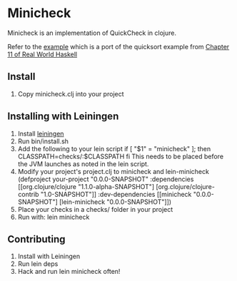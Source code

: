 Minicheck
====

Minicheck is an implementation of QuickCheck in clojure.

Refer to the [example](http://github.com/wilkes/minicheck/blob/master/src/example.clj) which is a port of the quicksort example from [Chapter 11 of Real World Haskell](http://book.realworldhaskell.org/read/testing-and-quality-assurance.html)

Install
-------
1. Copy minicheck.clj into your project

Installing with Leiningen
----------
1. Install [leiningen](http://github.com/technomancy/leiningen)
1. Run bin/install.sh
1. Add the following to your lein script
        if [ "$1" = "minicheck" ]; then
            CLASSPATH=checks/:$CLASSPATH
        fi
   This needs to be placed before the JVM launches as noted in the lein script.
1. Modify your project's project.clj to minicheck and lein-minicheck
        (defproject your-project "0.0.0-SNAPSHOT"
          :dependencies [[org.clojure/clojure "1.1.0-alpha-SNAPSHOT"]
                         [org.clojure/clojure-contrib "1.0-SNAPSHOT"]]
          :dev-dependencies [[minicheck "0.0.0-SNAPSHOT"]
                             [lein-minicheck "0.0.0-SNAPSHOT"]])
1. Place your checks in a checks/ folder in your project
1. Run with:
        lein minicheck

Contributing
-----------
1. Install with Leiningen
2. Run
        lein deps
3. Hack and run lein minicheck often!